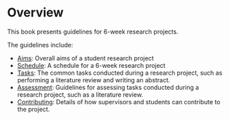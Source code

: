 # Overview

This book presents guidelines for 6-week research projects.

The guidelines include:

- [Aims](../aims): Overall aims of a student research project
- [Schedule](../schedule): A schedule for a 6-week research project
- [Tasks](../tasks): The common tasks conducted during a research project, such as performing a literature review and writing an abstract.
- [Assessment](../assessment): Guidelines for assessing tasks conducted during a research project, such as a literature review.
- [Contributing](../contributing): Details of how supervisors and students can contribute to the project.

